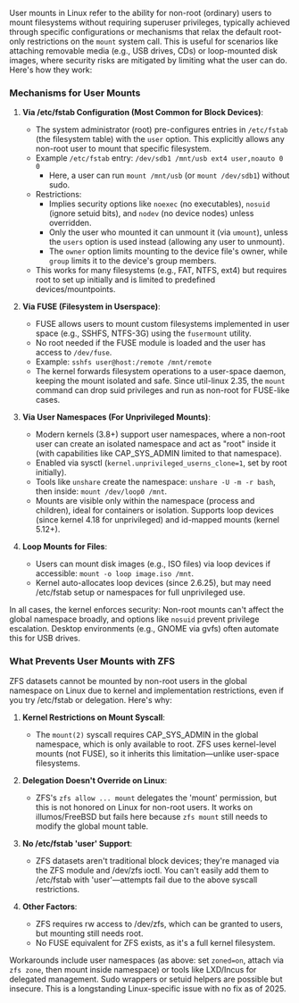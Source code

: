 User mounts in Linux refer to the ability for non-root (ordinary) users to mount filesystems without requiring superuser privileges, typically achieved through specific configurations or mechanisms that relax the default root-only restrictions on the `mount` system call. This is useful for scenarios like attaching removable media (e.g., USB drives, CDs) or loop-mounted disk images, where security risks are mitigated by limiting what the user can do. Here's how they work:

### Mechanisms for User Mounts

1. **Via /etc/fstab Configuration (Most Common for Block Devices)**:
   - The system administrator (root) pre-configures entries in `/etc/fstab` (the filesystem table) with the `user` option. This explicitly allows any non-root user to mount that specific filesystem.
   - Example `/etc/fstab` entry: `/dev/sdb1 /mnt/usb ext4 user,noauto 0 0`
     - Here, a user can run `mount /mnt/usb` (or `mount /dev/sdb1`) without sudo.
   - Restrictions:
     - Implies security options like `noexec` (no executables), `nosuid` (ignore setuid bits), and `nodev` (no device nodes) unless overridden.
     - Only the user who mounted it can unmount it (via `umount`), unless the `users` option is used instead (allowing any user to unmount).
     - The `owner` option limits mounting to the device file's owner, while `group` limits it to the device's group members.
   - This works for many filesystems (e.g., FAT, NTFS, ext4) but requires root to set up initially and is limited to predefined devices/mountpoints.

2. **Via FUSE (Filesystem in Userspace)**:
   - FUSE allows users to mount custom filesystems implemented in user space (e.g., SSHFS, NTFS-3G) using the `fusermount` utility.
   - No root needed if the FUSE module is loaded and the user has access to `/dev/fuse`.
   - Example: `sshfs user@host:/remote /mnt/remote`
   - The kernel forwards filesystem operations to a user-space daemon, keeping the mount isolated and safe. Since util-linux 2.35, the `mount` command can drop suid privileges and run as non-root for FUSE-like cases.

3. **Via User Namespaces (For Unprivileged Mounts)**:
   - Modern kernels (3.8+) support user namespaces, where a non-root user can create an isolated namespace and act as "root" inside it (with capabilities like CAP_SYS_ADMIN limited to that namespace).
   - Enabled via sysctl (`kernel.unprivileged_userns_clone=1`, set by root initially).
   - Tools like `unshare` create the namespace: `unshare -U -m -r bash`, then inside: `mount /dev/loop0 /mnt`.
   - Mounts are visible only within the namespace (process and children), ideal for containers or isolation. Supports loop devices (since kernel 4.18 for unprivileged) and id-mapped mounts (kernel 5.12+).

4. **Loop Mounts for Files**:
   - Users can mount disk images (e.g., ISO files) via loop devices if accessible: `mount -o loop image.iso /mnt`.
   - Kernel auto-allocates loop devices (since 2.6.25), but may need /etc/fstab setup or namespaces for full unprivileged use.

In all cases, the kernel enforces security: Non-root mounts can't affect the global namespace broadly, and options like `nosuid` prevent privilege escalation. Desktop environments (e.g., GNOME via gvfs) often automate this for USB drives.

### What Prevents User Mounts with ZFS

ZFS datasets cannot be mounted by non-root users in the global namespace on Linux due to kernel and implementation restrictions, even if you try /etc/fstab or delegation. Here's why:

1. **Kernel Restrictions on Mount Syscall**:
   - The `mount(2)` syscall requires CAP_SYS_ADMIN in the global namespace, which is only available to root. ZFS uses kernel-level mounts (not FUSE), so it inherits this limitation—unlike user-space filesystems.

2. **Delegation Doesn't Override on Linux**:
   - ZFS's `zfs allow ... mount` delegates the 'mount' permission, but this is not honored on Linux for non-root users. It works on illumos/FreeBSD but fails here because `zfs mount` still needs to modify the global mount table.

3. **No /etc/fstab 'user' Support**:
   - ZFS datasets aren't traditional block devices; they're managed via the ZFS module and /dev/zfs ioctl. You can't easily add them to /etc/fstab with 'user'—attempts fail due to the above syscall restrictions.

4. **Other Factors**:
   - ZFS requires rw access to /dev/zfs, which can be granted to users, but mounting still needs root.
   - No FUSE equivalent for ZFS exists, as it's a full kernel filesystem.

Workarounds include user namespaces (as above: set `zoned=on`, attach via `zfs zone`, then mount inside namespace) or tools like LXD/Incus for delegated management. Sudo wrappers or setuid helpers are possible but insecure. This is a longstanding Linux-specific issue with no fix as of 2025.
